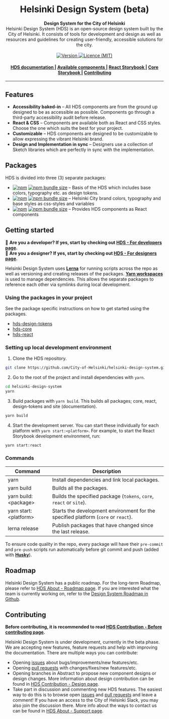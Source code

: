 <h1 align="center">Helsinki Design System (beta)</h1>

<div align="center">
  <strong>Design System for the City of Helsinki</strong>
</div>
<div align="center">
  Helsinki Design System (HDS) is an open-source design system built by the City of Helsinki. It consists of tools for development and design as well as resources and guidelines for creating user-friendly, accessible solutions for the city.
</div>

<br />

<div align="center">
  <!-- Version -->
  <a href="https://github.com/City-of-Helsinki/helsinki-design-system/releases/latest">
    <img src="https://img.shields.io/github/v/release/City-of-Helsinki/helsinki-design-system?label=beta-release&style=flat-square"
      alt="Version" />
  </a>
  <!-- Licence -->
  <a href="https://github.com/City-of-Helsinki/helsinki-design-system/blob/master/LICENSE">
    <img src="https://img.shields.io/github/license/City-of-Helsinki/helsinki-design-system?style=flat-square"
      alt="Licence (MIT)" />
  </a>
</div>

<div align="center">
  <h4>
    <a href="http://hds.hel.fi">
      HDS documentation
    </a>
    <span> | </span>
    <a href="https://hds.hel.fi/components">
      Available components
    </a>
    <span> | </span>
    <a href="https://hds.hel.fi/storybook/react/">
      React Storybook
    </a>
    <span> | </span>
    <a href="https://hds.hel.fi/storybook/core">
      Core Storybook
    </a>
    <span> | </span>
    <a href="https://hds.hel.fi/contributing/before-contributing">
      Contributing
    </a>
  </h4>
</div>

***

## Features

- **Accessibility baked-in** – All HDS components are from the ground up designed to be as accessible as possible. Components go through a third-party accessibility audit before release.
- **React & CSS** – Components are available both as React and CSS styles. Choose the one which suits the best for your project.
- **Customizable** – HDS components are designed to be customizable to allow expressing the vibrant Helsinki brand.
- **Design and Implementation in sync** – Designers use a collection of Sketch libraries which are perfectly in sync with the implementation. 

## Packages

HDS is divided into three (3) separate packages:

- [![npm](https://img.shields.io/npm/v/hds-design-tokens?label=hds-design-tokens&style=flat-square)](https://www.npmjs.com/package/hds-design-tokens) [![npm bundle size](https://img.shields.io/bundlephobia/minzip/hds-design-tokens?label=gzipped%20size&style=flat-square)](https://bundlephobia.com/result?p=hds-design-tokens) – Basis of the HDS which includes base colors, typography etc. as design tokens.
- [![npm](https://img.shields.io/npm/v/hds-core?label=hds-core&style=flat-square)](https://www.npmjs.com/package/hds-core) [![npm bundle size](https://img.shields.io/bundlephobia/minzip/hds-core?label=gzipped%20size&style=flat-square)](https://bundlephobia.com/result?p=hds-core) – Helsinki City brand colors, typography and base styles as css-styles and variables
- [![npm](https://img.shields.io/npm/v/hds-react?label=hds-react&style=flat-square)](https://www.npmjs.com/package/hds-react) [![npm bundle size](https://img.shields.io/bundlephobia/minzip/hds-react?label=gzipped%20size&style=flat-square)](https://bundlephobia.com/result?p=hds-react) – Provides HDS components as React components

## Getting started

:wrench: **Are you a developer? If yes, start by checking out [HDS - For developers page](https://hds.hel.fi/developers).**<br />
:art: **Are you a designer? If yes, start by checking out [HDS - For designers page](https://hds.hel.fi/designers).**

Helsinki Design System uses [**Lerna**](https://lerna.js.org/) for running scripts across the repo as well as versioning and creating releases of the packages. [**Yarn workspaces**](https://yarnpkg.com/lang/en/docs/workspaces/) is used to manage dependencies. This allows the separate packages to reference each other via symlinks during local development.

### Using the packages in your project
See the package specific instructions on how to get started using the packages.

- [hds-design-tokens](./packages/design-tokens/README.md#getting-started)
- [hds-core](./packages/core/README.md#getting-started)
- [hds-react](./packages/react/README.md#getting-started)

### Setting up local development environment

1. Clone the HDS repository.
```bash
git clone https://github.com/City-of-Helsinki/helsinki-design-system.git
```

2. Go to the root of the project and install dependencies with `yarn`.
```bash
cd helsinki-design-system
yarn
```

3. Build packages with `yarn build`. This builds all packages; core, react, design-tokens and site (documentation).
```bash
yarn build
```

4. Start the development server. You can start these individually for each platform with `yarn start:<platform>`. For example, to start the React Storybook development environment, run:
```bash
yarn start:react
```

### Commands

| Command                            | Description                                                                        |
| ---------------------------------- | ---------------------------------------------------------------------------------- |
| yarn                               | Install dependencies and link local packages.                                      |
| yarn build                         | Builds all the packages.                                                           |
| yarn build:\<package>              | Builds the specified package (`tokens`, `core`, `react` or `site`).                |
| yarn start:\<platform>             | Starts the development environment for the specified platform (`core` or `react`). |
| lerna release                      | Publish packages that have changed since the last release.                         |

To ensure code quality in the repo, every package will have their `pre-commit` and `pre-push` scripts run automatically before git commit and push (added with [**Husky**](https://github.com/typicode/husky)).

## Roadmap

Helsinki Design System has a public roadmap. For the long-term Roadmap, please refer to [HDS About - Roadmap page](https://hds.hel.fi/about/roadmap). If you are interested what the team is currently working on, refer to the [Design System Roadmap in Github](https://github.com/City-of-Helsinki/helsinki-design-system/projects/1).

## Contributing

**Before contributing, it is recommended to read [HDS Contribution - Before contributing page](https://hds.hel.fi/contributing/before-contributing).**

Helsinki Design System is under development, currently in the beta phase. We are accepting new features, feature requests and help with improving the documentation. There are multiple ways you can contribute:

- Opening [issues](https://github.com/City-of-Helsinki/helsinki-design-system/issues) about bugs/improvements/new features/etc.
- Opening [pull requests](https://github.com/City-of-Helsinki/helsinki-design-system/pulls) with changes/fixes/new features/etc.
- Opening branches in Abstract to propose new component designs or design changes. More information about design contribution can be found in [HDS Contribution - Design page](https://hds.hel.fi/contributing/design).
- Take part in discussion and commenting new HDS features. The easiest way to do this is to browse open [issues](https://github.com/City-of-Helsinki/helsinki-design-system/issues) and [pull requests](https://github.com/City-of-Helsinki/helsinki-design-system/pulls) and leave a comment! If you have an access to the City of Helsinki Slack, you may also join the discussion there. More info about the ways to contact us can be found in [HDS About - Support page](https://hds.hel.fi/about/support).
